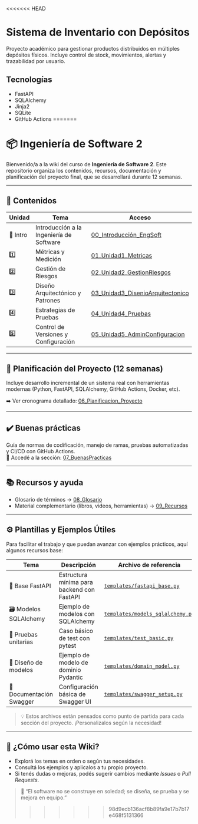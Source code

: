 <<<<<<< HEAD
# Sistema de Inventario con Depósitos

Proyecto académico para gestionar productos distribuidos en múltiples depósitos físicos. Incluye control de stock, movimientos, alertas y trazabilidad por usuario.

## Tecnologías

- FastAPI
- SQLAlchemy
- Jinja2
- SQLite
- GitHub Actions
=======
# 📦 Ingeniería de Software 2

Bienvenido/a a la wiki del curso de **Ingeniería de Software 2**. Este repositorio organiza los contenidos, recursos, documentación y planificación del proyecto final, que se desarrollará durante 12 semanas.

---

## 📘 Contenidos

| Unidad | Tema | Acceso |
|-------|------|--------|
| 🔹 Intro | Introducción a la Ingeniería de Software | [00_Introducción_EngSoft](https://github.com/vhcontre/inventario-2025/wiki/00_Introducción_EngSoft) |
| 1️⃣ | Métricas y Medición | [01_Unidad1_Metricas](https://github.com/vhcontre/inventario-2025/wiki/01_Unidad1_Metricas) |
| 2️⃣ | Gestión de Riesgos | [02_Unidad2_GestionRiesgos](https://github.com/vhcontre/inventario-2025/wiki/02_Unidad2_GestionRiesgos) |
| 3️⃣ | Diseño Arquitectónico y Patrones | [03_Unidad3_DisenioArquitectonico](https://github.com/vhcontre/inventario-2025/wiki/03_Unidad3_DisenioArquitectonico) |
| 4️⃣ | Estrategias de Pruebas | [04_Unidad4_Pruebas](https://github.com/vhcontre/inventario-2025/wiki/04_Unidad4_Pruebas) |
| 5️⃣ | Control de Versiones y Configuración | [05_Unidad5_AdminConfiguracion](https://github.com/vhcontre/inventario-2025/wiki/05_Unidad5_AdminConfiguracion) |

---

## 📅 Planificación del Proyecto (12 semanas)

Incluye desarrollo incremental de un sistema real con herramientas modernas (Python, FastAPI, SQLAlchemy, GitHub Actions, Docker, etc).

➡️ Ver cronograma detallado: [06_Planificacion_Proyecto](https://github.com/vhcontre/inventario-2025/wiki/06_Planificacion_Proyecto)

---

## ✔️ Buenas prácticas

Guía de normas de codificación, manejo de ramas, pruebas automatizadas y CI/CD con GitHub Actions.  
🧭 Accedé a la sección: [07_BuenasPracticas](https://github.com/vhcontre/inventario-2025/wiki/07_BuenasPracticas)

---

## 📚 Recursos y ayuda

- Glosario de términos → [08_Glosario](https://github.com/vhcontre/inventario-2025/wiki/08_Glosario)  
- Material complementario (libros, videos, herramientas) → [09_Recursos](https://github.com/vhcontre/inventario-2025/wiki/09_Recursos)

---

## ⚙️ Plantillas y Ejemplos Útiles

Para facilitar el trabajo y que puedan avanzar con ejemplos prácticos, aquí algunos recursos base:

| Tema                    | Descripción                                 | Archivo de referencia                     |
|-------------------------|---------------------------------------------|------------------------------------------|
| 🚀 Base FastAPI          | Estructura mínima para backend con FastAPI | [`templates/fastapi_base.py`](templates/fastapi_base.py)   |
| 🗃️ Modelos SQLAlchemy    | Ejemplo de modelos con SQLAlchemy           | [`templates/models_sqlalchemy.py`](templates/models_sqlalchemy.py) |
| 🧪 Pruebas unitarias     | Caso básico de test con pytest              | [`templates/test_basic.py`](templates/test_basic.py)       |
| 📝 Diseño de modelos     | Ejemplo de modelo de dominio Pydantic       | [`templates/domain_model.py`](templates/domain_model.py)   |
| 📜 Documentación Swagger | Configuración básica de Swagger UI          | [`templates/swagger_setup.py`](templates/swagger_setup.py) |

> 💡 Estos archivos están pensados como punto de partida para cada sección del proyecto. ¡Personalizalos según la necesidad!


---

## 🤝 ¿Cómo usar esta Wiki?

- Explorá los temas en orden o según tus necesidades.
- Consultá los ejemplos y aplicalos a tu propio proyecto.
- Si tenés dudas o mejoras, podés sugerir cambios mediante _Issues_ o _Pull Requests_.

> 🧠 “El software no se construye en soledad; se diseña, se prueba y se mejora en equipo.”
>>>>>>> 98d9ecb136acf8b89fa9e17b7b17e468f5131366
